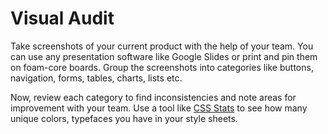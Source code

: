 # Visual Audit

Take screenshots of your current product with the help of your team. You can use any presentation software like Google Slides or print and pin them on foam-core boards. Group the screenshots into categories like buttons, navigation, forms, tables, charts, lists etc.

Now, review each category to find inconsistencies and note areas for improvement with your team.  Use a tool like [CSS Stats](https://cssstats.com/) to see how many unique colors, typefaces you have in your style sheets.
